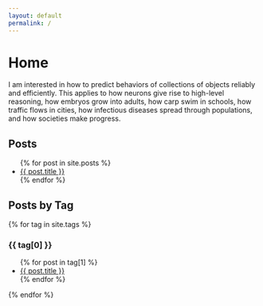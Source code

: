 ```yaml
---
layout: default
permalink: /
---
```


# Home

I am interested in how to predict behaviors of collections of objects reliably and efficiently. This applies to how neurons give rise to high-level reasoning, how embryos grow into adults, how carp swim in schools, how traffic flows in cities, how infectious diseases spread through populations, and how societies make progress.

## Posts

<ul>
  {% for post in site.posts %}
    <li>
      <a href="{{ post.url }}">{{ post.title }}</a>
    </li>
  {% endfor %}
</ul>

## Posts by Tag

{% for tag in site.tags %}
  <h3>{{ tag[0] }}</h3>
  <ul>
    {% for post in tag[1] %}
      <li><a href="{{ post.url }}">{{ post.title }}</a></li>
    {% endfor %}
  </ul>
{% endfor %}
